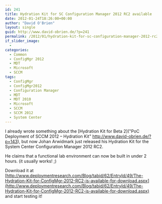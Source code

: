 ```yaml
---
id: 241
title: Hydration Kit for SC Configuration Manager 2012 RC2 available
date: 2012-01-24T18:26:00+00:00
author: "David O'Brien"
layout: single
guid: http://www.david-obrien.de/?p=241
permalink: /2012/01/hydration-kit-for-sc-configuration-manager-2012-rc2-available/
if_slider_image:
  -
categories:
  - Common
  - ConfigMgr 2012
  - MDT
  - Microsoft
  - SCCM
tags:
  - ConfigMgr
  - ConfigMgr2012
  - Configuration Manager
  - MDT
  - MDT 2010
  - Microsoft
  - SCCM
  - SCCM 2012
  - System Center
---
```

I already wrote something about the [Hydration Kit for Beta 2]("PoC Deployment of SCCM 2012 – Hydration Kit" http://www.david-obrien.de/?p=143), but now Johan Arwidmark just released his Hydration Kit for the System Center Configuration Manager 2012 RC2.

He claims that a functional lab environment can now be built in under 2 hours. (it usually works! ;)

Download it at [http://www.deploymentresearch.com/Blog/tabid/62/EntryId/49/The-Hydration-Kit-for-ConfigMgr-2012-RC2-is-available-for-download.aspx](http://www.deploymentresearch.com/Blog/tabid/62/EntryId/49/The-Hydration-Kit-for-ConfigMgr-2012-RC2-is-available-for-download.aspx) and start testing it!

